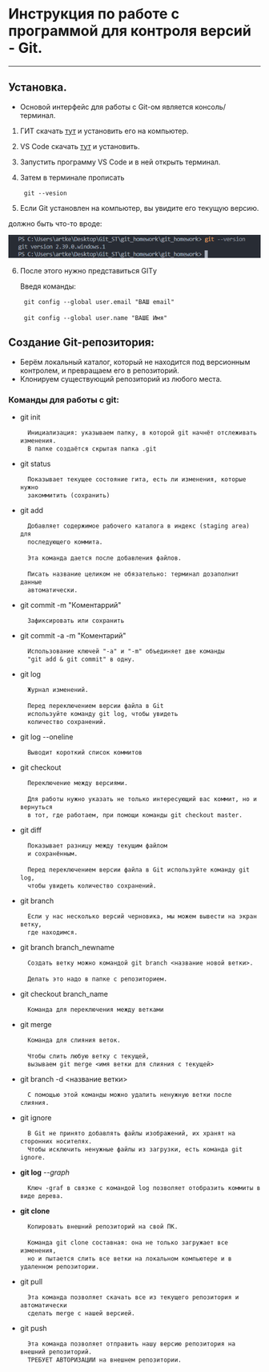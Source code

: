 # Инструкция по работе с программой для контроля версий - **Git**.

---

## Установка. 

* Основой интерфейс для работы с Git-ом является консоль/терминал.

1. ГИТ скачать [тут](https://git-scm.com/book/en/v2/Getting-Started-Installing-Git) и установить его на компьютер.
2. VS Code скачать [тут](https://code.visualstudio.com) и установить.
3. Запустить программу VS Code и в ней открыть терминал.
4. Затем в терминале прописать 

        git --vesion

5. Если Git установлен на компьютер, вы увидите его текущую версию.

 должно быть что-то вроде:

 ![Версия Git](2022-12-28_00-07-35.png)

6. После этого нужно представиться GITу

     Введя команды:


        git config --global user.email "ВАШ email"

        git config --global user.name "ВАШЕ Имя"


## Создание Git-репозитория:

* Берём локальный каталог, который не находится под версионным контролем, и превращаем его в репозиторий.
* Клонируем существующий репозиторий из любого места.

### Команды для работы с git:

* git init
  
        Инициализация: указываем папку, в которой git начнёт отслеживать изменения.
        В папке создаётся скрытая папка .git

* git status

        Показывает текущее состояние гита, есть ли изменения, которые нужно
        закоммитить (сохранить)

* git add

        Добавляет содержимое рабочего каталога в индекс (staging area) для
        последующего коммита.

        Эта команда дается после добавления файлов. 

        Писать название целиком не обязательно: терминал дозаполнит данные
        автоматически.
* git commit -m "Коментаррий"
        
        Зафиксировать или сохранить

* git commit -a -m "Коментарий"

        Использование ключей "-a" и "-m" объединяет две команды 
        "git add & git commit" в одну.

* git log
  
        Журнал изменений.

        Перед переключением версии файла в Git
        используйте команду git log, чтобы увидеть
        количество сохранений.

* git log --oneline

        Выводит короткий список коммитов


* git checkout

        Переключение между версиями.

        Для работы нужно указать не только интересующий вас коммит, но и вернуться 
        в тот, где работаем, при помощи команды git checkout master.

* git diff

        Показывает разницу между текущим файлом
        и сохранённым.

        Перед переключением версии файла в Git используйте команду git log,
        чтобы увидеть количество сохранений.

* git branch
  
        Если у нас несколько версий черновика, мы можем вывести на экран ветку,
        где находимся.

* git branch branch_newname
  
        Создать ветку можно командой git branch <название новой ветки>.

        Делать это надо в папке с репозиторием.
        
* git checkout branch_name
        
        Команда для переключения между ветками

* git merge
  
        Команда для слияния веток.
        
        Чтобы слить любую ветку с текущей, 
        вызываем git merge <имя ветки для слияния с текущей>

* git branch -d <название ветки>
  
        С помощью этой команды можно удалить ненужную ветки после слияния.

* git ignore

        В Git не принято добавлять файлы изображений, их хранят на сторонних носителях.
        Чтобы исключить ненужные файлы из загрузки, есть команда git ignore.

* __git log__ _--graph_

        Ключ -graf в связке с командой log позволяет отобразить коммиты в виде дерева.

* __git clone__ 

        Копировать внешний репозиторий на свой ПК.

        Команда git clone составная: она не только загружает все изменения, 
        но и пытается слить все ветки на локальном компьютере и в удаленном репозитории.

* git pull

        Эта команда позволяет скачать все из текущего репозитория и автоматически 
        сделать merge с нашей версией.

* git push

        Эта команда позволяет отправить нашу версию репозитория на внешний репозиторий.
        ТРЕБУЕТ АВТОРИЗАЦИИ на внешнем репозитории.


        
